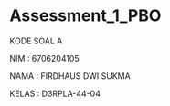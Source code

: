 # Assessment_1_PBO

KODE SOAL A

NIM   : 6706204105

NAMA  : FIRDHAUS DWI SUKMA

KELAS : D3RPLA-44-04
